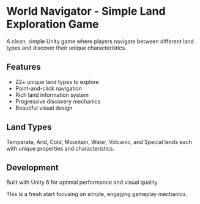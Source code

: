 # World Navigator - Simple Land Exploration Game

A clean, simple Unity game where players navigate between different land types and discover their unique characteristics.

## Features
- 22+ unique land types to explore
- Point-and-click navigation
- Rich land information system
- Progressive discovery mechanics
- Beautiful visual design

## Land Types
Temperate, Arid, Cold, Mountain, Water, Volcanic, and Special lands each with unique properties and characteristics.

## Development
Built with Unity 6 for optimal performance and visual quality.

This is a fresh start focusing on simple, engaging gameplay mechanics.